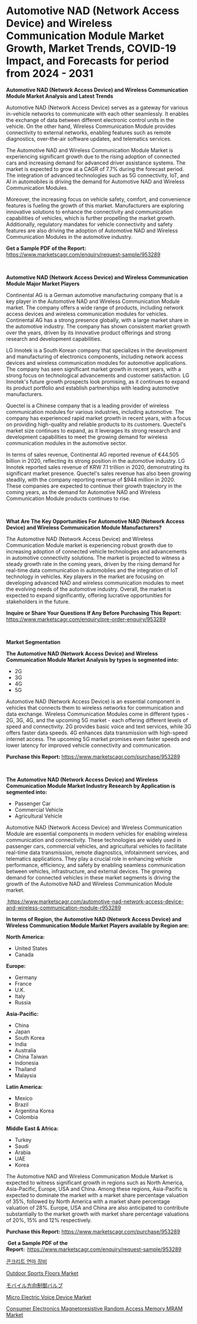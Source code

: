 <p><h1>Automotive NAD (Network Access Device) and Wireless Communication Module Market Growth, Market Trends, COVID-19 Impact, and Forecasts for period from 2024 - 2031</h1></p><p><strong>Automotive NAD (Network Access Device) and Wireless Communication Module Market Analysis and Latest Trends</strong></p>
<p><p>Automotive NAD (Network Access Device) serves as a gateway for various in-vehicle networks to communicate with each other seamlessly. It enables the exchange of data between different electronic control units in the vehicle. On the other hand, Wireless Communication Module provides connectivity to external networks, enabling features such as remote diagnostics, over-the-air software updates, and telematics services.</p><p>The Automotive NAD and Wireless Communication Module Market is experiencing significant growth due to the rising adoption of connected cars and increasing demand for advanced driver assistance systems. The market is expected to grow at a CAGR of 7.7% during the forecast period. The integration of advanced technologies such as 5G connectivity, IoT, and AI in automobiles is driving the demand for Automotive NAD and Wireless Communication Modules.</p><p>Moreover, the increasing focus on vehicle safety, comfort, and convenience features is fueling the growth of this market. Manufacturers are exploring innovative solutions to enhance the connectivity and communication capabilities of vehicles, which is further propelling the market growth. Additionally, regulatory mandates for vehicle connectivity and safety features are also driving the adoption of Automotive NAD and Wireless Communication Modules in the automotive industry.</p></p>
<p><strong>Get a Sample PDF of the Report:&nbsp;</strong> <a href="https://www.marketscagr.com/enquiry/request-sample/953289">https://www.marketscagr.com/enquiry/request-sample/953289</a></p>
<p>&nbsp;</p>
<p><strong>Automotive NAD (Network Access Device) and Wireless Communication Module Major Market Players</strong></p>
<p><p>Continental AG is a German automotive manufacturing company that is a key player in the Automotive NAD and Wireless Communication Module market. The company offers a wide range of products, including network access devices and wireless communication modules for vehicles. Continental AG has a strong presence globally, with a large market share in the automotive industry. The company has shown consistent market growth over the years, driven by its innovative product offerings and strong research and development capabilities.</p><p>LG Innotek is a South Korean company that specializes in the development and manufacturing of electronics components, including network access devices and wireless communication modules for automotive applications. The company has seen significant market growth in recent years, with a strong focus on technological advancements and customer satisfaction. LG Innotek's future growth prospects look promising, as it continues to expand its product portfolio and establish partnerships with leading automotive manufacturers.</p><p>Quectel is a Chinese company that is a leading provider of wireless communication modules for various industries, including automotive. The company has experienced rapid market growth in recent years, with a focus on providing high-quality and reliable products to its customers. Quectel's market size continues to expand, as it leverages its strong research and development capabilities to meet the growing demand for wireless communication modules in the automotive sector.</p><p>In terms of sales revenue, Continental AG reported revenue of €44.505 billion in 2020, reflecting its strong position in the automotive industry. LG Innotek reported sales revenue of KRW 7.1 trillion in 2020, demonstrating its significant market presence. Quectel's sales revenue has also been growing steadily, with the company reporting revenue of $944 million in 2020. These companies are expected to continue their growth trajectory in the coming years, as the demand for Automotive NAD and Wireless Communication Module products continues to rise.</p></p>
<p>&nbsp;</p>
<p><strong>What Are The Key Opportunities For Automotive NAD (Network Access Device) and Wireless Communication Module Manufacturers?</strong></p>
<p><p>The Automotive NAD (Network Access Device) and Wireless Communication Module market is experiencing robust growth due to increasing adoption of connected vehicle technologies and advancements in automotive connectivity solutions. The market is projected to witness a steady growth rate in the coming years, driven by the rising demand for real-time data communication in automobiles and the integration of IoT technology in vehicles. Key players in the market are focusing on developing advanced NAD and wireless communication modules to meet the evolving needs of the automotive industry. Overall, the market is expected to expand significantly, offering lucrative opportunities for stakeholders in the future.</p></p>
<p><strong>Inquire or Share Your Questions If Any Before Purchasing This Report:</strong> <a href="https://www.marketscagr.com/enquiry/pre-order-enquiry/953289">https://www.marketscagr.com/enquiry/pre-order-enquiry/953289</a></p>
<p>&nbsp;</p>
<p><strong>Market Segmentation</strong></p>
<p><strong>The Automotive NAD (Network Access Device) and Wireless Communication Module Market Analysis by types is segmented into:</strong></p>
<p><ul><li>2G</li><li>3G</li><li>4G</li><li>5G</li></ul></p>
<p><p>Automotive NAD (Network Access Device) is an essential component in vehicles that connects them to wireless networks for communication and data exchange. Wireless Communication Modules come in different types - 2G, 3G, 4G, and the upcoming 5G market - each offering different levels of speed and connectivity. 2G provides basic voice and text services, while 3G offers faster data speeds. 4G enhances data transmission with high-speed internet access. The upcoming 5G market promises even faster speeds and lower latency for improved vehicle connectivity and communication.</p></p>
<p><strong>Purchase this Report:&nbsp;</strong><a href="https://www.marketscagr.com/purchase/953289">https://www.marketscagr.com/purchase/953289</a></p>
<p>&nbsp;</p>
<p><strong>The Automotive NAD (Network Access Device) and Wireless Communication Module Market Industry Research by Application is segmented into:</strong></p>
<p><ul><li>Passenger Car</li><li>Commercial Vehicle</li><li>Agricultural Vehicle</li></ul></p>
<p><p>Automotive NAD (Network Access Device) and Wireless Communication Module are essential components in modern vehicles for enabling wireless communication and connectivity. These technologies are widely used in passenger cars, commercial vehicles, and agricultural vehicles to facilitate real-time data transmission, remote diagnostics, infotainment services, and telematics applications. They play a crucial role in enhancing vehicle performance, efficiency, and safety by enabling seamless communication between vehicles, infrastructure, and external devices. The growing demand for connected vehicles in these market segments is driving the growth of the Automotive NAD and Wireless Communication Module market.</p></p>
<p><a href="https://www.marketscagr.com/automotive-nad-network-access-device-and-wireless-communication-module-r953289">&nbsp;https://www.marketscagr.com/automotive-nad-network-access-device-and-wireless-communication-module-r953289</a></p>
<p><strong>In terms of Region, the Automotive NAD (Network Access Device) and Wireless Communication Module Market Players available by Region are:</strong></p>
<p>
    <p> <strong> North America: </strong>
        <ul>
            <li>United States</li>
            <li>Canada</li>
        </ul>
        </p> 
    <p> <strong> Europe: </strong>
        <ul>
            <li>Germany</li>
            <li>France</li>
            <li>U.K.</li>
            <li>Italy</li>
            <li>Russia</li>
        </ul>
        </p> 
    <p> <strong> Asia-Pacific: </strong>
        <ul>
            <li>China</li>
            <li>Japan</li>
            <li>South Korea</li>
            <li>India</li>
            <li>Australia</li>
            <li>China Taiwan</li>
            <li>Indonesia</li>
            <li>Thailand</li>
            <li>Malaysia</li>
        </ul>
        </p> 
    <p> <strong> Latin America: </strong>
        <ul>
            <li>Mexico</li>
            <li>Brazil</li>
            <li>Argentina Korea</li>
            <li>Colombia</li>
        </ul>
        </p> 
    <p> <strong> Middle East & Africa: </strong>
        <ul>
            <li>Turkey</li>
            <li>Saudi</li>
            <li>Arabia</li>
            <li>UAE</li>
            <li>Korea</li>
        </ul>
    </p>
    </p>
<p><p>The Automotive NAD and Wireless Communication Module Market is expected to witness significant growth in regions such as North America, Asia-Pacific, Europe, USA and China. Among these regions, Asia-Pacific is expected to dominate the market with a market share percentage valuation of 35%, followed by North America with a market share percentage valuation of 28%. Europe, USA and China are also anticipated to contribute substantially to the market growth with market share percentage valuations of 20%, 15% and 12% respectively.</p></p>
<p><strong>Purchase this Report: </strong><a href="https://www.marketscagr.com/purchase/953289">https://www.marketscagr.com/purchase/953289</a></p>
<p>&nbsp;<strong>Get a Sample PDF of the Report:&nbsp;&nbsp;</strong><a href="https://www.marketscagr.com/enquiry/request-sample/953289">https://www.marketscagr.com/enquiry/request-sample/953289</a></p>
<p><strong></strong></p>
<p><p><a href="https://github.com/laholand/Market-Research-Report-List-5/blob/main/48095134440.md">콘크리트 연마 장비</a></p><p><a href="https://github.com/sarahterry458/Market-Research-Report-List-1/blob/main/outdoor-sports-floors-market.md">Outdoor Sports Floors Market</a></p><p><a href="https://github.com/mohamedbakry57/Market-Research-Report-List-5/blob/main/2642037815.md">モバイル方向制御バルブ</a></p><p><a href="https://medium.com/@maryroseguilty/micro-electric-voice-device-market-investigation-industry-evolution-and-forecast-till-2031-21973c03bdf2">Micro Electric Voice Device Market</a></p><p><a href="https://medium.com/@loganunn65756/consumer-electronics-magnetoresistive-random-access-memory-mram-market-size-share-trends-bfe2facb649c">Consumer Electronics Magnetoresistive Random Access Memory MRAM Market</a></p></p>